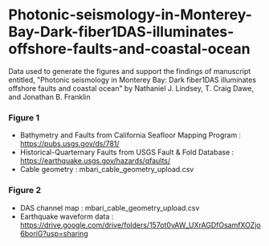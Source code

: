 # Photonic-seismology-in-Monterey-Bay-Dark-fiber1DAS-illuminates-offshore-faults-and-coastal-ocean
Data used to generate the figures and support the findings of manuscript entitled, "Photonic seismology in Monterey Bay: Dark fiber1DAS illuminates offshore faults and coastal ocean" by Nathaniel J. Lindsey, T. Craig Dawe, and Jonathan B. Franklin


### Figure 1

- Bathymetry and Faults from California Seafloor Mapping Program : https://pubs.usgs.gov/ds/781/
- Historical-Quarternary Faults from USGS Fault & Fold Database : https://earthquake.usgs.gov/hazards/qfaults/
- Cable geometry : mbari_cable_geometry_upload.csv

### Figure 2

- DAS channel map : mbari_cable_geometry_upload.csv
- Earthquake waveform data : https://drive.google.com/drive/folders/157ot0vAW_UXrAGDfOsamfXOZjo6boriG?usp=sharing



